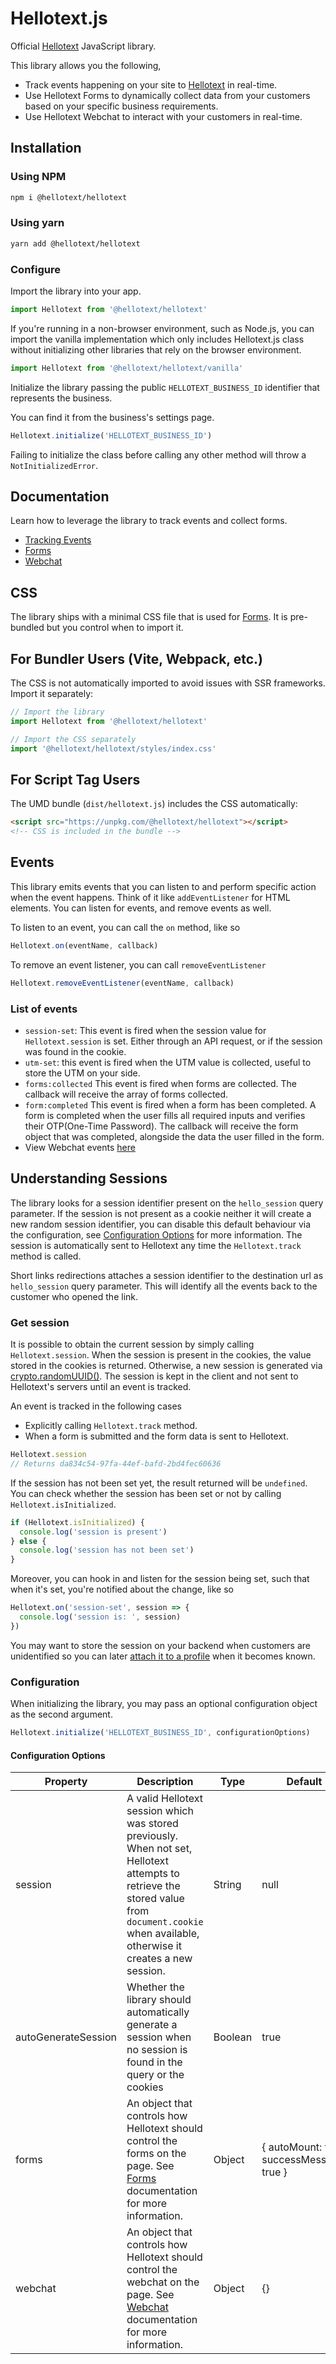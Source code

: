 # Hellotext.js

Official [Hellotext](https://www.hellotext.com) JavaScript library.

This library allows you the following,

- Track events happening on your site to [Hellotext](https://www.hellotext.com) in real-time.
- Use Hellotext Forms to dynamically collect data from your customers based on your specific business requirements.
- Use Hellotext Webchat to interact with your customers in real-time.

## Installation

### Using NPM

```bash
npm i @hellotext/hellotext
```

### Using yarn

```bash
yarn add @hellotext/hellotext
```

### Configure

Import the library into your app.

```javascript
import Hellotext from '@hellotext/hellotext'
```

If you're running in a non-browser environment, such as Node.js, you can import the vanilla implementation which only includes
Hellotext.js class without initializing other libraries that rely on the browser environment.

```javascript
import Hellotext from '@hellotext/hellotext/vanilla'
```

Initialize the library passing the public `HELLOTEXT_BUSINESS_ID` identifier that represents the business.

You can find it from the business's settings page.

```javascript
Hellotext.initialize('HELLOTEXT_BUSINESS_ID')
```

Failing to initialize the class before calling any other method will throw a `NotInitializedError`.

## Documentation

Learn how to leverage the library to track events and collect forms.

- [Tracking Events](/docs/tracking.md)
- [Forms](/docs/forms.md)
- [Webchat](/docs/webchat.md)

## CSS

The library ships with a minimal CSS file that is used for [Forms](/docs/forms.md). It is pre-bundled but you control when to import it.

## For Bundler Users (Vite, Webpack, etc.)

The CSS is not automatically imported to avoid issues with SSR frameworks. Import it separately:

```javascript
// Import the library
import Hellotext from '@hellotext/hellotext'

// Import the CSS separately
import '@hellotext/hellotext/styles/index.css'
```

## For Script Tag Users

The UMD bundle (`dist/hellotext.js`) includes the CSS automatically:

```html
<script src="https://unpkg.com/@hellotext/hellotext"></script>
<!-- CSS is included in the bundle -->
```

## Events

This library emits events that you can listen to and perform specific action when the event happens.
Think of it like `addEventListener` for HTML elements. You can listen for events, and remove events as well.

To listen to an event, you can call the `on` method, like so

```javascript
Hellotext.on(eventName, callback)
```

To remove an event listener, you can call `removeEventListener`

```javascript
Hellotext.removeEventListener(eventName, callback)
```

### List of events

- `session-set`: This event is fired when the session value for `Hellotext.session` is set. Either through an API request, or if the session was found in the cookie.
- `utm-set`: this event is fired when the UTM value is collected, useful to store the UTM on your side.
- `forms:collected` This event is fired when forms are collected. The callback will receive the array of forms collected.
- `form:completed` This event is fired when a form has been completed. A form is completed when the user fills all required inputs and verifies their OTP(One-Time Password). The callback will receive the form object that was completed, alongside the data the user filled in the form.
- View Webchat events [here](/docs/webchat.md#events)

## Understanding Sessions

The library looks for a session identifier present on the `hello_session` query parameter. If the session is not present as a cookie neither it will create a new random session identifier, you can disable this default behaviour via the configuration, see [Configuration Options](#configuration-options) for more information.
The session is automatically sent to Hellotext any time the `Hellotext.track` method is called.

Short links redirections attaches a session identifier to the destination url as `hello_session` query parameter. This will identify all the events back to the customer who opened the link.

### Get session

It is possible to obtain the current session by simply calling `Hellotext.session`. When the session is present in the cookies,
the value stored in the cookies is returned. Otherwise, a new session is generated via [crypto.randomUUID()](https://developer.mozilla.org/en-US/docs/Web/API/Crypto/randomUUID).
The session is kept in the client and not sent to Hellotext's servers until an event is tracked.

An event is tracked in the following cases

- Explicitly calling `Hellotext.track` method.
- When a form is submitted and the form data is sent to Hellotext.

```javascript
Hellotext.session
// Returns da834c54-97fa-44ef-bafd-2bd4fec60636
```

If the session has not been set yet, the result returned will be `undefined`.
You can check whether the session has been set or not by calling `Hellotext.isInitialized`.

```javascript
if (Hellotext.isInitialized) {
  console.log('session is present')
} else {
  console.log('session has not been set')
}
```

Moreover, you can hook in and listen for the session being set, such that when it's set, you're notified about the change, like so

```javascript
Hellotext.on('session-set', session => {
  console.log('session is: ', session)
})
```

You may want to store the session on your backend when customers are unidentified so you can later [attach it to a profile](https://www.hellotext.com/api#attach_session) when it becomes known.

### Configuration

When initializing the library, you may pass an optional configuration object as the second argument.

```javascript
Hellotext.initialize('HELLOTEXT_BUSINESS_ID', configurationOptions)
```

#### Configuration Options

| Property            | Description                                                                                                                                                                                     | Type    | Default                                   |
| ------------------- | ----------------------------------------------------------------------------------------------------------------------------------------------------------------------------------------------- | ------- | ----------------------------------------- |
| session             | A valid Hellotext session which was stored previously. When not set, Hellotext attempts to retrieve the stored value from `document.cookie` when available, otherwise it creates a new session. | String  | null                                      |
| autoGenerateSession | Whether the library should automatically generate a session when no session is found in the query or the cookies                                                                                | Boolean | true                                      |
| forms               | An object that controls how Hellotext should control the forms on the page. See [Forms](/docs/forms.md) documentation for more information.                                                     | Object  | { autoMount: true, successMessage: true } |
| webchat             | An object that controls how Hellotext should control the webchat on the page. See [Webchat](/docs/webchat.md) documentation for more information.                                               | Object  | {}                                        |
